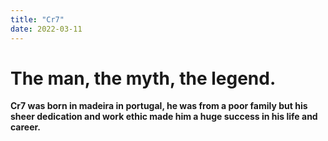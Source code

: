 ```yaml
---
title: "Cr7"
date: 2022-03-11
---
```

# The man, the myth, the legend.

__Cr7 was born in madeira in portugal, he was from a poor family but his sheer dedication and work ethic made him a huge success in his life and career.__
